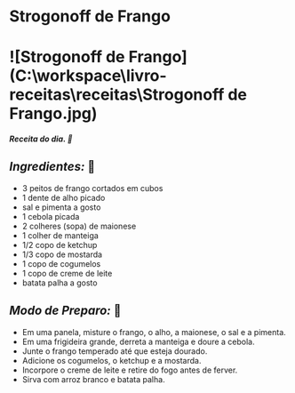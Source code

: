 # Strogonoff de Frango



#  ![Strogonoff de Frango](C:\workspace\livro-receitas\receitas\Strogonoff de Frango.jpg)



##### Receita do dia. :chicken:



## _Ingredientes:_ :page_with_curl:



- 3 peitos de frango cortados em cubos
- 1 dente de alho picado
- sal e pimenta a gosto
- 1 cebola picada
- 2 colheres (sopa) de maionese
- 1 colher de manteiga
- 1/2 copo de ketchup
- 1/3 copo de mostarda
- 1 copo de cogumelos
- 1 copo de creme de leite
- batata palha a gosto



## _Modo de Preparo:_ :fork_and_knife:



- Em uma panela, misture o frango, o alho, a maionese, o sal e a pimenta.
- Em uma frigideira grande, derreta a manteiga e doure a cebola.
- Junte o frango temperado até que esteja dourado.
- Adicione os cogumelos, o ketchup e a mostarda.
- Incorpore o creme de leite e retire do fogo antes de ferver.
- Sirva com arroz branco e batata palha.







